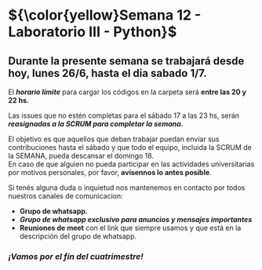 # **${\color{yellow}Semana 12 - Laboratorio III - Python}$**


## Durante la presente semana se trabajará desde hoy, **lunes 26/6, hasta el dia sabado 1/7**. 

El ***horario límite*** para cargar los códigos en la carpeta será **entre las 20 y 22 hs.**

Las issues que no estén completas para el sábado 17 a las 23 hs, serán 
***reasignadas a la SCRUM para completar la semana.***

El objetivo es que aquellos que deban trabajar puedan enviar sus contribuciones hasta el sábado 
y que todo el equipo, incluida la SCRUM de la SEMANA, pueda descansar el domingo 18.   
En caso de que alguien no pueda participar en las actividades universitarias por motivos personales, por favor, 
**avísennos lo antes posible**.

Si tenés alguna duda o inquietud nos mantenemos en contacto por todos nuestros canales de comunicacion:  
+ **Grupo de whatsapp.** 
+ ***Grupo de whatsapp exclusivo para anuncios y mensajes importantes***
+ **Reuniones de meet** con el link que siempre usamos y que está en la descripción del grupo de whatsapp.


### *¡Vamos por el fin del cuatrimestre!*
